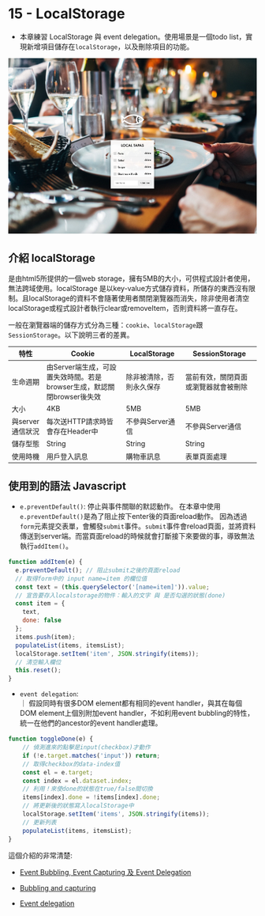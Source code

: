 # 15 - LocalStorage

- 本章練習 LocalStorage 與 event delegation。使用場景是一個todo list，實現新增項目儲存在`localStorage`，以及刪除項目的功能。

![](https://github.com/hoovivaf2e/javascript30/blob/master/15%20-%20LocalStorage/15_localstorage.png)

## 介紹 localStorage
是由html5所提供的一個web storage，擁有5MB的大小，可供程式設計者使用，無法跨域使用。localStorage 是以key-value方式儲存資料，所儲存的東西沒有限制。且localStorage的資料不會隨著使用者關閉瀏覽器而消失，除非使用者清空localStorage或程式設計者執行clear或removeItem，否則資料將一直存在。

一般在瀏覽器端的儲存方式分為三種：`cookie`、`localStorage`跟 `SessionStorage`。以下說明三者的差異。

| 特性          | Cookie               | LocalStorage               | SessionStorage             |
| ----------- | ---------------------------------------- | -------------------------- | -------------------------- |
| 生命週期        | 由Server端生成，可設置失效時間。若是browser生成，默認關閉browser後失效 | 除非被清除，否則永久保存               | 當前有效，關閉頁面或瀏覽器就會被刪除           |
| 大小          | 4KB                                      | 5MB                        | 5MB                        |
| 與server通信狀況 | 每次送HTTP請求時皆會存在Header中                   | 不參與Server通信                | 不參與Server通信                |
| 儲存型態         | String              | String                     | String                      |
| 使用時機        | 用戶登入訊息        | 購物車訊息                  | 表單頁面處理                 |


## 使用到的語法 Javascript

- `e.preventDefault()`: 停止與事件關聯的默認動作。
在本章中使用`e.preventDefault()`是為了阻止按下enter後的頁面reload動作。
因為透過`form`元素提交表單，會觸發`submit`事件。`submit`事件會reload頁面，並將資料傳送到server端。而當頁面reload的時候就會打斷接下來要做的事，導致無法執行`addItem()`。

```javascript
function addItem(e) {
  e.preventDefault(); // 阻止submit之後的頁面reload
  // 取得form中的 input name=item 的欄位值
  const text = (this.querySelector('[name=item]')).value;
  // 宣告要存入localstorage的物件：輸入的文字 與 是否勾選的狀態(done)
  const item = {
    text,
    done: false
  };
  items.push(item);
  populateList(items, itemsList);
  localStorage.setItem('item', JSON.stringify(items));
  // 清空輸入欄位
  this.reset();
}
```

- `event delegation`:   
    ｜ 假設同時有很多DOM element都有相同的event handler，與其在每個DOM element上個別附加event handler，不如利用event bubbling的特性，統一在他們的ancestor的event handler處理。

```javascript
function toggleDone(e) {
    // 偵測進來的點擊是input(checkbox)才動作
    if (!e.target.matches('input')) return;
    // 取得checkbox的data-index值
    const el = e.target;
    const index = el.dataset.index;
    // 利用！來使done的狀態在true/false間切換
    items[index].done = !items[index].done;
    // 將更新後的狀態寫入localStorage中
    localStorage.setItem('items', JSON.stringify(items));
    // 更新列表
    populateList(items, itemsList);
}
``` 

這個介紹的非常清楚:

* [Event Bubbling, Event Capturing 及 Event Delegation](https://shubo.io/event-bubbling-event-capturing-event-delegation/)

* [Bubbling and capturing](https://javascript.info/bubbling-and-capturing)

* [Event delegation](https://javascript.info/event-delegation)